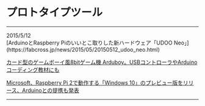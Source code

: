 # プロトタイプツール
<hr>
2015/5/12<br>
[ArduinoとRaspberry Piのいいとこ取りした新ハードウェア「UDOO Neo」](https://fabcross.jp/news/2015/05/20150512_udoo_neo.html)

[カード型のゲームボーイ風8bitゲーム機 Arduboy。USBコントローラやArduinoコーディング教材にも](http://japanese.engadget.com/2015/05/12/8bit-arduboy-usb-arduino/)

[Microsoft、Raspberry Pi 2で動作する「Windows 10」のプレビュー版をリリース、Arduinoとの提携も発表]()
<hr>
